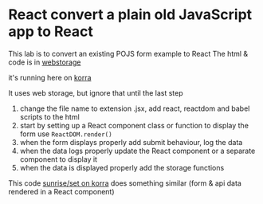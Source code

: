 # React convert a plain old JavaScript app to React 
This lab is to convert an existing POJS form example to React 
The html & code is in [webstorage](webstorage)

it's running here on [korra](https://korra.dawsoncollege.qc.ca/~tricia/js/webstorage/02-demo-input-JSON-webstore-localStorage/JSON.html)

It uses web storage, but ignore that  until the last step

1. change the file name to extension .jsx, add react, reactdom and babel scripts to the html 
1. start by setting up a React component class or function to display the form use  `ReactDOM.render()`
1. when the form displays properly add submit behaviour, log the data 
1. when the data logs properly update the React component or a separate component to display it 
1. when the data is displayed properly add the storage functions

This code [sunrise/set on korra](https://korra.dawsoncollege.qc.ca/~tricia/js/13-react-plus/03-form-react-sunrise-use-state/)  does something similar (form & api data rendered in a React component)
